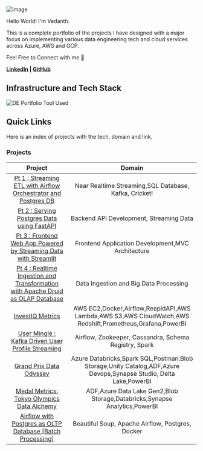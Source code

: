  ![image](https://github.com/vedanthv/data-engineering-portfolio/assets/44313631/664c2886-b8d7-41cd-b231-f9f1ca4bbd3e)

Hello World! I'm Vedanth. 

This is a complete portfolio of the projects I have designed with a major focus on implementing various data engineering tech and cloud services across Azure, AWS and GCP.

Feel Free to Connect with me 🤠

**[LinkedIn](https://www.linkedin.com/in/vedanthbaliga/) | [GitHub](https://github.com/vedanthv/)**

## Infrastructure and Tech Stack

![DE Portfolio Tool Used](https://github.com/user-attachments/assets/62fc0dd1-b612-439d-947e-96787e711dd1)

## Quick Links

Here is an index of projects with the tech, domain and link.

### Projects

| Project | Domain | 
| :---------: | :---------: |
|[Pt 1 : Streaming ETL with Airflow Orchestrator and Postgres DB](https://github.com/vedanthv/data-engineering-portfolio/tree/main/cricket-livescores-ingestion-kafka-airflow)|Near Realtime Streaming,SQL Database, Kafka, Cricket!|
|[Pt 2 : Serving Postgres Data using FastAPI](https://github.com/vedanthv/data-engineering-portfolio/tree/main/cricket-livescores-fastapi)|Backend API Development, Streaming Data|
|[Pt 3 : Frontend Web App Powered by Streaming Data with Streamlit](https://github.com/vedanthv/data-engineering-portfolio/tree/main/cricket-analytics-frontend-app-streamlit)|Frontend Application Development,MVC Architecture|
|[Pt 4 : Realtime Ingestion and Transformation with Apache Druid as OLAP Database](https://github.com/vedanthv/data-engineering-portfolio/tree/main/real-time-analytics-druid) | Data Ingestion and Big Data Processing |
|[InvestIQ Metrics](https://github.com/vedanthv/data-engineering-portfolio/tree/main/investiq-metrics)|AWS EC2,Docker,Airflow,ReapidAPI,AWS Lambda,AWS S3,AWS CloudWatch,AWS Redshift,Prometheus,Grafana,PowerBI|
|[User Mingle : Kafka Driven User Profile Streaming](https://github.com/vedanthv/data-engineering-portfolio/tree/main/user-mingle)|Airflow, Zookeeper, Cassandra, Schema Registry, Spark|  
|[Grand Prix Data Odyssey](https://github.com/vedanthv/data-engineering-projects/tree/main/formula-1-analytics-engg)|Azure Databricks,Spark SQL,Postman,Blob Storage,Unity Catalog,ADF,Azure Devops,Synapse Studio, Delta Lake,PowerBI | 
|[Medal Metrics: Tokyo Olympics Data Alchemy](https://github.com/vedanthv/data-engineering-projects/tree/main/tokyo-olympics-de)|ADF,Azure Data Lake Gen2,Blob Storage,Databricks,Synapse Analytics,PowerBI|
|[Airflow with Postgres as OLTP Database [Batch Processing]](https://github.com/vedanthv/data-engineering-portfolio/tree/main/airflow-postgres-db)|Beautiful Soup, Apache Airflow, Postgres, Docker|
